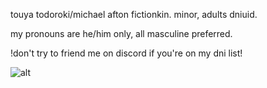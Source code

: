 touya todoroki/michael afton fictionkin. minor, adults dniuid.

my pronouns are he/him only, all masculine preferred.

!don't try to friend me on discord if you're on my dni list!

![alt](https://img1.picmix.com/output/pic/normal/4/2/8/7/11927824_a4670.gif)
<!---
touyaoi/touyaoi is a ✨ special ✨ repository because its `README.md` (this file) appears on your GitHub profile.
You can click the Preview link to take a look at your changes.
--->

